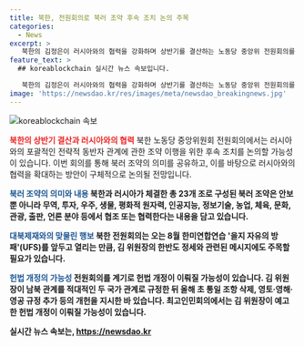 ```yaml
---
title: 북한, 전원회의로 북러 조약 후속 조치 논의 주목
categories:
  - News
excerpt: >
   북한의 김정은이 러시아와의 협력을 강화하며 상반기를 결산하는 노동당 중앙위 전원회의를 개최할 예정이다. 23개 조의 포괄적인 전략적 동반자 관계에 관한 조약를 통해 북한과 러시아는 안보, 무역, 투자, 우주, 생물, 평화적 원자력, 인공지능, 정보기술 등 다양한 분야에서 협력한다. 또한, 김정은의 헌법 개정 가능성과 한미연합연습 을지 자유의 방패에 대한 메시지에도 이목이 집중될 전망이다.
feature_text: >
  ## koreablockchain 실시간 뉴스 속보입니다.

   북한의 김정은이 러시아와의 협력을 강화하며 상반기를 결산하는 노동당 중앙위 전원회의를 개최할 예정이다. 23개 조의 포괄적인 전략적 동반자 관계에 관한 조약를 통해 북한과 러시아는 안보, 무역, 투자, 우주, 생물, 평화적 원자력, 인공지능, 정보기술 등 다양한 분야에서 협력한다. 또한, 김정은의 헌법 개정 가능성과 한미연합연습 을지 자유의 방패에 대한 메시지에도 이목이 집중될 전망이다.
image: 'https://newsdao.kr/res/images/meta/newsdao_breakingnews.jpg'
---
```


<p><img src="https://newsdao.kr/res/images/meta/newsdao_breakingnews.jpg" alt="koreablockchain 속보" /></p>

<p><b><span style="color: #ee2323;">북한의 상반기 결산과 러시아와의 협력</span></b>
북한 노동당 중앙위원회 전원회의에서는 러시아와의 포괄적인 전략적 동반자 관계에 관한 조약 이행을 위한 후속 조치를 논의할 가능성이 있습니다. 이번 회의를 통해 북러 조약의 의미를 공유하고, 이를 바탕으로 러시아와의 협력을 확대하는 방안이 구체적으로 논의될 전망입니다.</p>

<p><b><span style="color: #1a5490;">북러 조약의 의미와 내용</span><b>
북한과 러시아가 체결한 총 23개 조로 구성된 북러 조약은 안보뿐 아니라 무역, 투자, 우주, 생물, 평화적 원자력, 인공지능, 정보기술, 농업, 체육, 문화, 관광, 출판, 언론 분야 등에서 협조 또는 협력한다는 내용을 담고 있습니다.</p>

<p><b><span style="color: #1a5490;">대북제재와의 맞물린 행보</span><b>
북한 전원회의는 오는 8월 한미연합연습 '을지 자유의 방패'(UFS)를 앞두고 열리는 만큼, 김 위원장의 한반도 정세와 관련된 메시지에도 주목할 필요가 있습니다.</p>

<p><b><span style="color: #1a5490;">헌법 개정의 가능성</span><b>
전원회의를 계기로 헌법 개정이 이뤄질 가능성이 있습니다. 김 위원장이 남북 관계를 적대적인 두 국가 관계로 규정한 뒤 올해 초 통일 조항 삭제, 영토·영해·영공 규정 추가 등의 개헌을 지시한 바 있습니다. 최고인민회의에서는 김 위원장이 예고한 헌법 개정이 이뤄질 가능성이 있습니다.</p>
실시간 뉴스 속보는, <a href="https://newsdao.kr" rel="dofollow">https://newsdao.kr</a>


